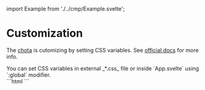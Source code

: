 
import Example from './../cmp/Example.svelte';


# Customization

The [chota](https://jenil.github.io/chota/) is cutomizing by setting CSS variables. See [official docs](https://jenil.github.io/chota/#customizing) for more info.

<Example>
    <div slot="text">
        You can set CSS variables in external _*.css_ file or inside `App.svelte` using `:global` modifier.
    </div>
    <div slot="code">
        ```html
        <style>
            :global(:root) {
                --color-primary: #14854F;
                --color-lightGrey: #d2d6dd;
                --color-grey: #747681;
                --color-darkGrey: #3f4144;
                --color-error: #d43939;
                --color-success: #28bd14;
                --grid-maxWidth: 120rem;
                --grid-gutter: 2rem;
                --font-size: 1.6rem;
                --font-family: "Helvetica Neue", sans-serif;
            }
        </style>
        ```
    </div>
</Example>
